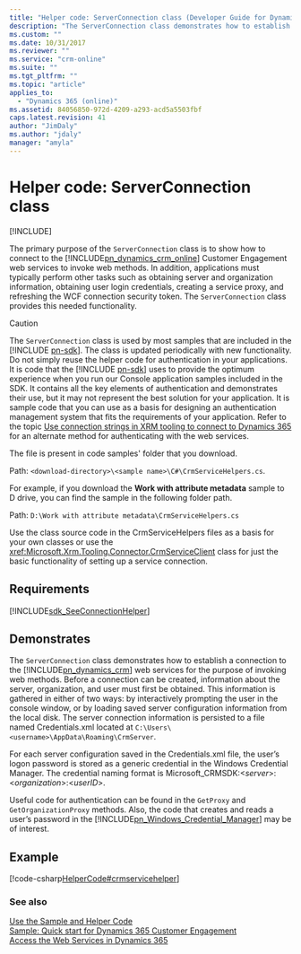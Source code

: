 ```yaml
---
title: "Helper code: ServerConnection class (Developer Guide for Dynamics 365 Customer Engagement)| MicrosoftDocs"
description: "The ServerConnection class demonstrates how to establish a connection to the Dynamics 365 web services for the purpose of invoking web methods"
ms.custom: ""
ms.date: 10/31/2017
ms.reviewer: ""
ms.service: "crm-online"
ms.suite: ""
ms.tgt_pltfrm: ""
ms.topic: "article"
applies_to: 
  - "Dynamics 365 (online)"
ms.assetid: 84056850-972d-4209-a293-acd5a5503fbf
caps.latest.revision: 41
author: "JimDaly"
ms.author: "jdaly"
manager: "amyla"
---
```

# Helper code: ServerConnection class

[!INCLUDE[](../../includes/cc_applies_to_update_9_0_0.md)]

The primary purpose of the `ServerConnection` class is to show how to connect to the [!INCLUDE[pn_dynamics_crm_online](../../includes/pn-dynamics-crm-online.md)] Customer Engagement web services to invoke web methods. In addition, applications must typically perform other tasks such as obtaining server and organization information, obtaining user login credentials, creating a service proxy, and refreshing the WCF connection security token. The `ServerConnection` class provides this needed functionality.  
  
> [!CAUTION]
>  The `ServerConnection` class is used by most samples that are included in the [!INCLUDE [pn-sdk](../../includes/pn-sdk.md)]. The class is updated periodically with new functionality. Do not simply reuse the helper code for authentication in your applications. It is code that the [!INCLUDE [pn-sdk](../../includes/pn-sdk.md)] uses to provide the optimum experience when you run our Console application samples included in the SDK. It contains all the key elements of authentication and demonstrates their use, but it may not represent the best solution for your application. It is sample code that you can use as a basis for designing an authentication management system that fits the requirements of your application. Refer to the topic [Use connection strings in XRM tooling to connect to Dynamics 365](../xrm-tooling/use-connection-strings-xrm-tooling-connect.md) for an alternate method for authenticating with the web services.  
  
 The file is present in code samples' folder that you download.
 
 Path: `<download-directory>\<sample name>\C#\CrmServiceHelpers.cs`.
 
 For example, if you download the **Work with attribute metadata** sample to D drive, you can find the sample in the following folder path.

 Path: `D:\Work with attribute metadata\CrmServiceHelpers.cs`
  
 Use the class source code in the CrmServiceHelpers files as a basis for your own classes or use the <xref:Microsoft.Xrm.Tooling.Connector.CrmServiceClient> class for just the basic functionality of setting up a service connection.  
  
## Requirements  
[!INCLUDE[sdk_SeeConnectionHelper](../../includes/sdk-seeconnectionhelper.md)]
  
## Demonstrates  
 The `ServerConnection` class demonstrates how to establish a connection to the [!INCLUDE[pn_dynamics_crm](../../includes/pn-dynamics-crm.md)] web services for the purpose of invoking web methods. Before a connection can be created, information about the server, organization, and user must first be obtained. This information is gathered in either of two ways: by interactively prompting the user in the console window, or by loading saved server configuration information from the local disk. The server connection information is persisted to a file named Credentials.xml located at `C:\Users\<username>\AppData\Roaming\CrmServer`.  
  
 For each server configuration saved in the Credentials.xml file, the user’s logon password is stored as a generic credential in the Windows Credential Manager. The credential naming format is Microsoft_CRMSDK:\<*server*>:\<*organization*>:\<*userID*>.  
  
 Useful code for authentication can be found in the `GetProxy` and `GetOrganizationProxy` methods. Also, the code that creates and reads a user’s password in the [!INCLUDE[pn_Windows_Credential_Manager](../../includes/pn-windows-credential-manager.md)] may be of interest.  
  
## Example  
 [!code-csharp[HelperCode#crmservicehelper](../../snippets/csharp/CRMV8/helpercode/cs/crmservicehelper.cs#crmservicehelper)] 
  
### See also  
 [Use the Sample and Helper Code](use-sample-helper-code.md)  
 [Sample: Quick start for Dynamics 365 Customer Engagement](../sample-quick-start.md)   
 [Access the Web Services in Dynamics 365](../authenticate-users.md)
